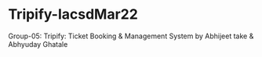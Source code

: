 # Tripify-IacsdMar22
Group-05: Tripify: Ticket Booking &amp; Management System by Abhijeet take &amp; Abhyuday Ghatale
